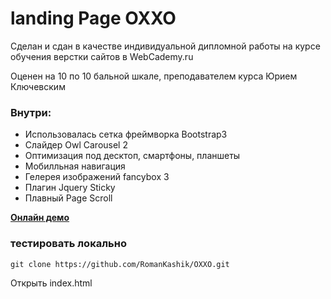 # landing Page OXXO

Сделан и сдан в качестве индивидуальной дипломной работы на курсе обучения верстки сайтов в WebCademy.ru 

Оценен на 10 по 10 бальной шкале, преподавателем курса Юрием Ключевским

### Внутри:
- Использовалась сетка фреймворка Bootstrap3
- Слайдер Owl Carousel 2
- Оптимизация под десктоп, смартфоны, планшеты
- Мобилльная навигация
- Гелерея изображений fancybox 3
- Плагин Jquery Sticky 
- Плавный Page Scroll

[**Онлайн демо**](https://romankashik.github.io/OXXO/)

### тестировать локально

```
git clone https://github.com/RomanKashik/OXXO.git

```
Открыть index.html
